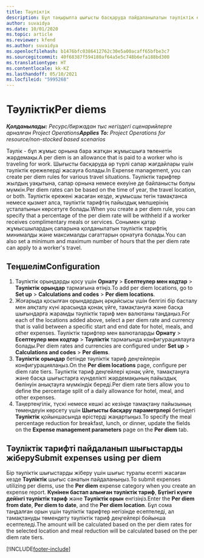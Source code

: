 ```yaml
---
title: Тәуліктік
description: Бұл тақырыпта шығысты басқаруда пайдаланылатын тәуліктік ережелер туралы ақпарат берілген.
author: suvaidya
ms.date: 10/01/2020
ms.topic: article
ms.reviewer: kfend
ms.author: suvaidya
ms.openlocfilehash: b1476bfc0386412762c30e5a00acaff65bfbe3c7
ms.sourcegitcommit: 40f68387f594180af64a5e5c748b6efa188bd300
ms.translationtype: HT
ms.contentlocale: kk-KZ
ms.lasthandoff: 05/10/2021
ms.locfileid: "5995268"
---
```

# <a name="per-diems"></a><span data-ttu-id="adb1e-103">Тәуліктік</span><span class="sxs-lookup"><span data-stu-id="adb1e-103">Per diems</span></span>

<span data-ttu-id="adb1e-104">_**Қолданылады:** Ресурс/биржадан тыс негіздегі сценарийлерге арналған Project Operations_</span><span class="sxs-lookup"><span data-stu-id="adb1e-104">_**Applies To:** Project Operations for resource/non-stocked based scenarios_</span></span>


<span data-ttu-id="adb1e-105">Тәулік - бұл жұмыс орнына бара жатқан жұмысшыға төленетін жәрдемақы.</span><span class="sxs-lookup"><span data-stu-id="adb1e-105">A per diem is an allowance that is paid to a worker who is traveling for work.</span></span> <span data-ttu-id="adb1e-106">Шығысты басқаруда әр түрлі сапар жағдайлары үшін тәуліктік ережелерді жасауға болады.</span><span class="sxs-lookup"><span data-stu-id="adb1e-106">In Expense management, you can create per diem rules for  various travel situations.</span></span> <span data-ttu-id="adb1e-107">Тәуліктік тарифтер жылдың уақытына, сапар орнына немесе екеуіне де байланысты болуы мүмкін.</span><span class="sxs-lookup"><span data-stu-id="adb1e-107">Per diem rates can be based on the time of year, the travel location, or both.</span></span> <span data-ttu-id="adb1e-108">Тәуліктік ережені жасаған кезде, жұмысшы тегін тамақтанса немесе қызмет алса, тәуліктік тарифтің пайыздық мөлшерінің ұсталатынын көрсетуге болады.</span><span class="sxs-lookup"><span data-stu-id="adb1e-108">When you create a per diem  rule, you can specify that a percentage of the per diem rate will be withheld if a worker receives complimentary meals or services.</span></span> <span data-ttu-id="adb1e-109">Сонымен қатар жұмысшылардың сапарына қолданылатын тәуліктік тарифтің минималды және максималды сағаттарын орнатуға болады.</span><span class="sxs-lookup"><span data-stu-id="adb1e-109">You can also set a minimum and maximum number of hours that the per diem rate can apply to a worker's travel.</span></span>

## <a name="configuration"></a><span data-ttu-id="adb1e-110">Теңшелім</span><span class="sxs-lookup"><span data-stu-id="adb1e-110">Configuration</span></span> 

1. <span data-ttu-id="adb1e-111">Тәуліктік орындарды қосу үшін **Орнату** > **Есептеулер мен кодтар** > **Тәуліктік орындар** тармағына өтіңіз.</span><span class="sxs-lookup"><span data-stu-id="adb1e-111">To add per diem locations, go to **Set up** > **Calculations and codes** > **Per diem locations**.</span></span>
2. <span data-ttu-id="adb1e-112">Жоғарыда қосылған орындардың әрқайсысы үшін белгілі бір басталу мен аяқталу күні арасында қонақ үйге, тамақтануға және басқа шығындарға жарамды тәуліктік тариф мен валютаны таңдаңыз.</span><span class="sxs-lookup"><span data-stu-id="adb1e-112">For each of the locations added above, select a per diem rate and currency that is valid between a specific start and end date for hotel, meals, and other expenses.</span></span> <span data-ttu-id="adb1e-113">Тәуліктік тарифтер мен валюталарды **Орнату** > **Есептеулер мен кодтар** > **Тәуліктік** тармағында конфигурациялауға болады.</span><span class="sxs-lookup"><span data-stu-id="adb1e-113">Per diem rates and currencies are configured under **Set up** > **Calculations and codes** > **Per diems**.</span></span>
3. <span data-ttu-id="adb1e-114">**Тәуліктік орындар** бетінде тәуліктік тариф деңгейлерін конфигурациялаңыз.</span><span class="sxs-lookup"><span data-stu-id="adb1e-114">On the **Per diem locations** page, configure per diem rate tiers.</span></span> <span data-ttu-id="adb1e-115">Тәуліктік тариф деңгейлері қонақ үйге, тамақтануға және басқа шығыстарға күнделікті жәрдемақының пайыздық бөлінуін анықтауға мүмкіндік береді.</span><span class="sxs-lookup"><span data-stu-id="adb1e-115">Per diem rate tiers allow you to define the percentage split of a daily allowance for hotel, meal, and other expenses.</span></span> 
4. <span data-ttu-id="adb1e-116">Таңертеңгілік, түскі немесе кешкі ас кезінде тамақтану пайызының төмендеуін көрсету үшін **Шығысты басқару параметрлері** бетіндегі **Тәуліктік** қойыншасында өрістерді жаңартыңыз.</span><span class="sxs-lookup"><span data-stu-id="adb1e-116">To specify the meal percentage reduction for breakfast, lunch, or dinner, update the fields on the **Expense management parameters** page on the **Per diem** tab.</span></span> 
    
## <a name="submit-expenses-using-per-diem"></a><span data-ttu-id="adb1e-117">Тәуліктік тарифті пайдаланып шығыстарды жіберу</span><span class="sxs-lookup"><span data-stu-id="adb1e-117">Submit expenses using per diem</span></span>
<span data-ttu-id="adb1e-118">Бір тәуліктік шығыстарды жіберу үшін шығыс туралы есепті жасаған кезде **Тәуліктік** шығыс санатын пайдаланыңыз.</span><span class="sxs-lookup"><span data-stu-id="adb1e-118">To submit expenses utilizing per diems, use the **Per diem** expense category when you create an expense report.</span></span> <span data-ttu-id="adb1e-119">**Күнінен бастап алынған тәуліктік тариф**, **Бүгінгі күнге дейінгі тәуліктік тариф** және **Тәуліктік орын** енгізіңіз.</span><span class="sxs-lookup"><span data-stu-id="adb1e-119">Enter the **Per diem from date**, **Per diem to date**,  and the **Per diem location**.</span></span> <span data-ttu-id="adb1e-120">Бұл сома таңдалған орын үшін тәуліктік тарифтер негізінде есептеледі, ал тамақтануды төмендету тәуліктік тариф деңгейлері бойынша есептеледі.</span><span class="sxs-lookup"><span data-stu-id="adb1e-120">The amount will be calculated based on the per diem rates for the selected location and meal reduction will be calculated based on the per diem rate tiers.</span></span>


[!INCLUDE[footer-include](../includes/footer-banner.md)]